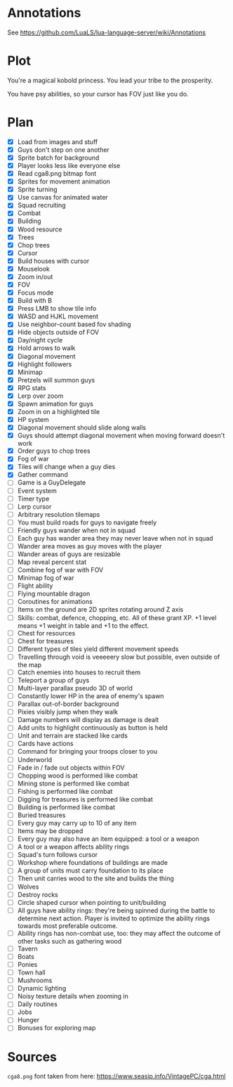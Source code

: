 # Annotations

See https://github.com/LuaLS/lua-language-server/wiki/Annotations

# Plot

You're a magical kobold princess. You lead your tribe to the prosperity.

You have psy abilities, so your cursor has FOV just like you do.

# Plan

 - [x] Load from images and stuff
 - [x] Guys don't step on one another
 - [x] Sprite batch for background
 - [x] Player looks less like everyone else
 - [x] Read cga8.png bitmap font
 - [x] Sprites for movement animation
 - [x] Sprite turning
 - [x] Use canvas for animated water
 - [x] Squad recruiting
 - [x] Combat
 - [x] Building
 - [x] Wood resource
 - [x] Trees
 - [x] Chop trees
 - [x] Cursor
 - [x] Build houses with cursor
 - [x] Mouselook
 - [x] Zoom in/out
 - [x] FOV
 - [x] Focus mode
 - [x] Build with B
 - [x] Press LMB to show tile info
 - [x] WASD and HJKL movement
 - [x] Use neighbor-count based fov shading
 - [x] Hide objects outside of FOV
 - [x] Day/night cycle
 - [x] Hold arrows to walk
 - [x] Diagonal movement
 - [x] Highlight followers
 - [x] Minimap
 - [x] Pretzels will summon guys
 - [x] RPG stats
 - [x] Lerp over zoom
 - [x] Spawn animation for guys
 - [x] Zoom in on a highlighted tile
 - [x] HP system
 - [x] Diagonal movement should slide along walls
 - [x] Guys should attempt diagonal movement when moving forward doesn't work
 - [x] Order guys to chop trees
 - [x] Fog of war
 - [x] Tiles will change when a guy dies
 - [x] Gather command
 - [ ] Game is a GuyDelegate
 - [ ] Event system
 - [ ] Timer type
 - [ ] Lerp cursor
 - [ ] Arbitrary resolution tilemaps
 - [ ] You must build roads for guys to navigate freely
 - [ ] Friendly guys wander when not in squad
 - [ ] Each guy has wander area they may never leave when not in squad
 - [ ] Wander area moves as guy moves with the player
 - [ ] Wander areas of guys are resizable
 - [ ] Map reveal percent stat
 - [ ] Combine fog of war with FOV
 - [ ] Minimap fog of war
 - [ ] Flight ability
 - [ ] Flying mountable dragon
 - [ ] Coroutines for animations
 - [ ] Items on the ground are 2D sprites rotating around Z axis
 - [ ] Skills: combat, defence, chopping, etc. All of these grant XP. +1 level means +1 weight in table and +1 to the effect.
 - [ ] Chest for resources
 - [ ] Chest for treasures
 - [ ] Different types of tiles yield different movement speeds
 - [ ] Travelling through void is veeeeery slow but possible, even outside of the map
 - [ ] Catch enemies into houses to recruit them
 - [ ] Teleport a group of guys
 - [ ] Multi-layer parallax pseudo 3D of world
 - [ ] Constantly lower HP in the area of enemy's spawn
 - [ ] Parallax out-of-border background
 - [ ] Pixies visibly jump when they walk
 - [ ] Damage numbers will display as damage is dealt
 - [ ] Add units to highlight continuously as button is held
 - [ ] Unit and terrain are stacked like cards
 - [ ] Cards have actions
 - [ ] Command for bringing your troops closer to you
 - [ ] Underworld
 - [ ] Fade in / fade out objects within FOV
 - [ ] Chopping wood is performed like combat
 - [ ] Mining stone is performed like combat
 - [ ] Fishing is performed like combat
 - [ ] Digging for treasures is performed like combat
 - [ ] Building is performed like combat
 - [ ] Buried treasures
 - [ ] Every guy may carry up to 10 of any item
 - [ ] Items may be dropped
 - [ ] Every guy may also have an item equipped: a tool or a weapon
 - [ ] A tool or a weapon affects ability rings
 - [ ] Squad's turn follows cursor
 - [ ] Workshop where foundations of buildings are made
 - [ ] A group of units must carry foundation to its place
 - [ ] Then unit carries wood to the site and builds the thing
 - [ ] Wolves
 - [ ] Destroy rocks
 - [ ] Circle shaped cursor when pointing to unit/building
 - [ ] All guys have ability rings: they're being spinned during the battle to determine next action. Player is invited to optimize the ability rings towards most preferable outcome.
 - [ ] Ability rings has non-combat use, too: they may affect the outcome of other tasks such as gathering wood
 - [ ] Tavern
 - [ ] Boats
 - [ ] Ponies
 - [ ] Town hall
 - [ ] Mushrooms
 - [ ] Dynamic lighting
 - [ ] Noisy texture details when zooming in
 - [ ] Daily routines
 - [ ] Jobs
 - [ ] Hunger
 - [ ] Bonuses for exploring map

# Sources

`cga8.png` font taken from here: https://www.seasip.info/VintagePC/cga.html
